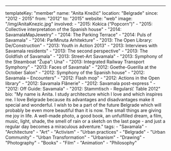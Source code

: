 ---
  templateKey: "member"
  name: "Anita Knežić"
  location: "Belgrade"
  since: "2012 - 2015"
  from: "2012"
  to: "2015"
  website: "web"
  image: "/img/AnitaKnezic.jpg"
  involved: 
    - "2015: Kokica (“Popcorn”)"
    - "2015: Collective interpretation of the Spanish house"
    - "2014: SavamalaMapJewelry"
    - "2014: The Parking Terrace"
    - "2014: Puls of Savamala"
    - "2014: ParMinuta Arhitekture"
    - "2013: The Open Library: De/Construction"
    - "2013: Youth in Action 2013"
    - "2013: Interviews with Savamala residents"
    - "2013: The second perspective"
    - "2013: The Goldfish of Savamala"
    - "2013: Street-Art Savamala"
    - "2013: Symphony of the Steamboat “Župa”: Una"
    - "2013: Integrated Railway Transport Symphony"
    - "2013: Faces of Savamala"
    - "2012: Goethe-Guerilla at the October Salon"
    - "2012: Symphony of the Spanish house"
    - "2012: Savamala – Encounters"
    - "2012: Flash mop"
    - "2012: Actions in the Open library"
    - "2012: Savamala Flânerie"
    - "2012: Savamala post-express "
    - "2012: Off Guide: Savamala"
    - "2012: Stammtisch - Regulars\\' Table 2012"
  bio: "My name is Anita. I study architecture which I love and which inspires me. I love Belgrade because its advantages and disadvantages make it special and wonderful. I wish to be a part of the future Belgrade which will probably be even more beautiful than it is now. The small things are giving me joy in life. A well-made photo, a good book, an unfulfilled dream, a film, music, light, shade, the smell of rain or a sketch on the last page - and just a regular day becomes a miraculous adventure."
  tags: 
    - "Savamala"
    - "Architecture"
    - "Art"
    - "Activism"
    - "Urban practices"
    - "Belgrade"
    - "Urban Community"
    - "Urban Transformation"
    - "Urbanism"
    - "Drawing"
    - "Photography"
    - "Books"
    - "Film"
    - "Animation"
    - "Philosophy"
